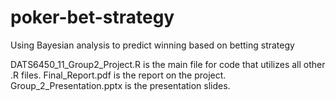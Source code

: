 # poker-bet-strategy
Using Bayesian analysis to predict winning based on betting strategy

DATS6450_11_Group2_Project.R is the main file for code that utilizes all other .R files.
Final_Report.pdf is the report on the project.
Group_2_Presentation.pptx is the presentation slides.
